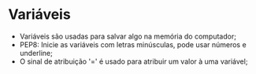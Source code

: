 
# Variáveis

- Variáveis são usadas para salvar algo na memória do computador;
- PEP8: Inicie as variáveis com letras minúsculas, pode usar números e underline;
- O sinal de atribuição '=' é usado para atribuir um valor à uma variável;